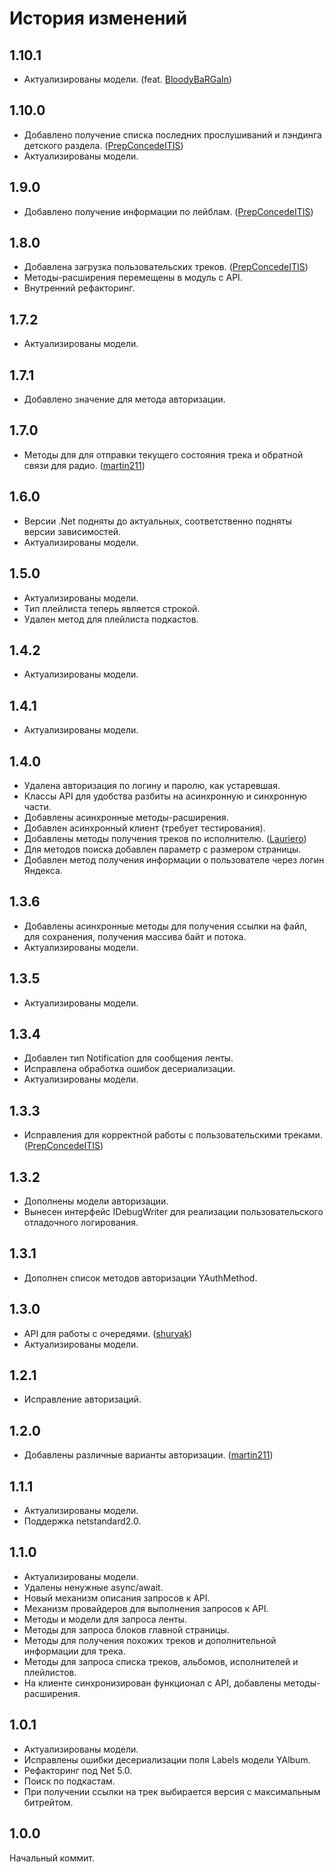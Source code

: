 # История изменений

## 1.10.1
* Актуализированы модели. (feat. [BloodyBaRGaIn](https://github.com/BloodyBaRGaIn))
## 1.10.0
* Добавлено получение списка последних прослушиваний и лэндинга детского раздела. ([PrepConcedeITIS](https://github.com/PrepConcedeITIS))
* Актуализированы модели.
## 1.9.0
* Добавлено получение информации по лейблам. ([PrepConcedeITIS](https://github.com/PrepConcedeITIS))
## 1.8.0
* Добавлена загрузка пользовательских треков. ([PrepConcedeITIS](https://github.com/PrepConcedeITIS))
* Методы-расширения перемещены в модуль с API.
* Внутренний рефакторинг.
## 1.7.2
* Актуализированы модели.
## 1.7.1
* Добавлено значение для метода авторизации.
## 1.7.0
* Методы для для отправки текущего состояния трека и обратной связи для радио. ([martin211](https://github.com/martin211))
## 1.6.0
* Версии .Net подняты до актуальных, соответственно подняты версии зависимостей.
* Актуализированы модели.
## 1.5.0
* Актуализированы модели.
* Тип плейлиста теперь является строкой.
* Удален метод для плейлиста подкастов.
## 1.4.2
* Актуализированы модели.
## 1.4.1
* Актуализированы модели.
## 1.4.0
* Удалена авторизация по логину и паролю, как устаревшая.
* Классы API для удобства разбиты на асинхронную и синхронную части.
* Добавлены асинхронные методы-расширения.
* Добавлен асинхронный клиент (требует тестирования).
* Добавлены методы получения треков по исполнителю. ([Lauriero](https://github.com/Lauriero))
* Для методов поиска добавлен параметр с размером страницы.
* Добавлен метод получения информации о пользователе через логин Яндекса.
## 1.3.6
* Добавлены асинхронные методы для получения ссылки на файл, для сохранения, получения массива байт и потока.
* Актуализированы модели.
## 1.3.5
* Актуализированы модели.
## 1.3.4
* Добавлен тип Notification для сообщения ленты.
* Исправлена обработка ошибок десериализации.
* Актуализированы модели.
## 1.3.3
* Исправления для корректной работы с пользовательскими треками. ([PrepConcedeITIS](https://github.com/PrepConcedeITIS))
## 1.3.2
* Дополнены модели авторизации.
* Вынесен интерфейс IDebugWriter для реализации пользовательского отладочного логирования.
## 1.3.1
* Дополнен список методов авторизации YAuthMethod.
## 1.3.0
* API для работы c очередями. ([shuryak](https://github.com/shuryak))
* Актуализированы модели.
## 1.2.1
* Исправление авторизаций.
## 1.2.0
* Добавлены различные варианты авторизации. ([martin211](https://github.com/martin211))
## 1.1.1
* Актуализированы модели.
* Поддержка netstandard2.0.
## 1.1.0
* Актуализированы модели.
* Удалены ненужные async/await.
* Новый механизм описания запросов к API.
* Механизм провайдеров для выполнения запросов к API.
* Методы и модели для запроса ленты.
* Методы для запроса блоков главной страницы.
* Методы для получения похожих треков и дополнительной информации для трека.
* Методы для запроса списка треков, альбомов, исполнителей и плейлистов.
* На клиенте синхронизирован функционал с API, добавлены методы-расширения.
## 1.0.1
* Актуализированы модели.
* Исправлены ошибки десериализации поля Labels модели YAlbum.
* Рефакторинг под Net 5.0.
* Поиск по подкастам.
* При получении ссылки на трек выбирается версия с максимальным битрейтом.
## 1.0.0
Начальный коммит.